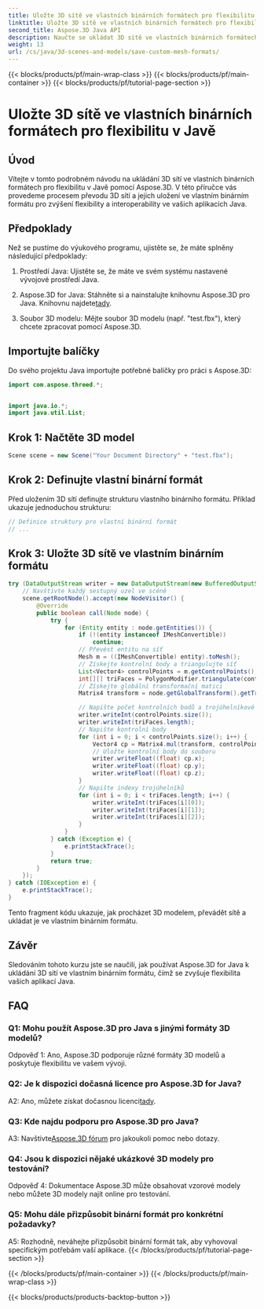 ```yaml
---
title: Uložte 3D sítě ve vlastních binárních formátech pro flexibilitu v Javě
linktitle: Uložte 3D sítě ve vlastních binárních formátech pro flexibilitu v Javě
second_title: Aspose.3D Java API
description: Naučte se ukládat 3D sítě ve vlastních binárních formátech pomocí Aspose.3D for Java. Vylepšete flexibilitu aplikací Java pomocí tohoto podrobného návodu.
weight: 13
url: /cs/java/3d-scenes-and-models/save-custom-mesh-formats/
---
```


{{< blocks/products/pf/main-wrap-class >}}
{{< blocks/products/pf/main-container >}}
{{< blocks/products/pf/tutorial-page-section >}}

# Uložte 3D sítě ve vlastních binárních formátech pro flexibilitu v Javě

## Úvod

Vítejte v tomto podrobném návodu na ukládání 3D sítí ve vlastních binárních formátech pro flexibilitu v Javě pomocí Aspose.3D. V této příručce vás provedeme procesem převodu 3D sítí a jejich uložení ve vlastním binárním formátu pro zvýšení flexibility a interoperability ve vašich aplikacích Java.

## Předpoklady

Než se pustíme do výukového programu, ujistěte se, že máte splněny následující předpoklady:

1. Prostředí Java: Ujistěte se, že máte ve svém systému nastavené vývojové prostředí Java.

2.  Aspose.3D for Java: Stáhněte si a nainstalujte knihovnu Aspose.3D pro Java. Knihovnu najdete[tady](https://releases.aspose.com/3d/java/).

3. Soubor 3D modelu: Mějte soubor 3D modelu (např. "test.fbx"), který chcete zpracovat pomocí Aspose.3D.

## Importujte balíčky

Do svého projektu Java importujte potřebné balíčky pro práci s Aspose.3D:

```java
import com.aspose.threed.*;


import java.io.*;
import java.util.List;
```

## Krok 1: Načtěte 3D model

```java
Scene scene = new Scene("Your Document Directory" + "test.fbx");
```

## Krok 2: Definujte vlastní binární formát

Před uložením 3D sítí definujte strukturu vlastního binárního formátu. Příklad ukazuje jednoduchou strukturu:

```java
// Definice struktury pro vlastní binární formát
// ...
```

## Krok 3: Uložte 3D sítě ve vlastním binárním formátu

```java
try (DataOutputStream writer = new DataOutputStream(new BufferedOutputStream(new FileOutputStream("Your Document Directory" + "Save3DMeshesInCustomBinaryFormat_out")))) {
    // Navštivte každý sestupný uzel ve scéně
    scene.getRootNode().accept(new NodeVisitor() {
        @Override
        public boolean call(Node node) {
            try {
                for (Entity entity : node.getEntities()) {
                    if (!(entity instanceof IMeshConvertible))
                        continue;
                    // Převést entitu na síť
                    Mesh m = ((IMeshConvertible) entity).toMesh();
                    // Získejte kontrolní body a triangulujte síť
                    List<Vector4> controlPoints = m.getControlPoints();
                    int[][] triFaces = PolygonModifier.triangulate(controlPoints, m.getPolygons());
                    // Získejte globální transformační matici
                    Matrix4 transform = node.getGlobalTransform().getTransformMatrix();

                    // Napište počet kontrolních bodů a trojúhelníkové indexy
                    writer.writeInt(controlPoints.size());
                    writer.writeInt(triFaces.length);
                    // Napište kontrolní body
                    for (int i = 0; i < controlPoints.size(); i++) {
                        Vector4 cp = Matrix4.mul(transform, controlPoints.get(i));
                        // Uložte kontrolní body do souboru
                        writer.writeFloat((float) cp.x);
                        writer.writeFloat((float) cp.y);
                        writer.writeFloat((float) cp.z);
                    }
                    // Napište indexy trojúhelníků
                    for (int i = 0; i < triFaces.length; i++) {
                        writer.writeInt(triFaces[i][0]);
                        writer.writeInt(triFaces[i][1]);
                        writer.writeInt(triFaces[i][2]);
                    }
                }
            } catch (Exception e) {
                e.printStackTrace();
            }
            return true;
        }
    });
} catch (IOException e) {
    e.printStackTrace();
}
```

Tento fragment kódu ukazuje, jak procházet 3D modelem, převádět sítě a ukládat je ve vlastním binárním formátu.

## Závěr

Sledováním tohoto kurzu jste se naučili, jak používat Aspose.3D for Java k ukládání 3D sítí ve vlastním binárním formátu, čímž se zvyšuje flexibilita vašich aplikací Java.

## FAQ

### Q1: Mohu použít Aspose.3D pro Java s jinými formáty 3D modelů?

Odpověď 1: Ano, Aspose.3D podporuje různé formáty 3D modelů a poskytuje flexibilitu ve vašem vývoji.

### Q2: Je k dispozici dočasná licence pro Aspose.3D for Java?

 A2: Ano, můžete získat dočasnou licenci[tady](https://purchase.aspose.com/temporary-license/).

### Q3: Kde najdu podporu pro Aspose.3D pro Java?

 A3: Navštivte[Aspose.3D fórum](https://forum.aspose.com/c/3d/18) pro jakoukoli pomoc nebo dotazy.

### Q4: Jsou k dispozici nějaké ukázkové 3D modely pro testování?

Odpověď 4: Dokumentace Aspose.3D může obsahovat vzorové modely nebo můžete 3D modely najít online pro testování.

### Q5: Mohu dále přizpůsobit binární formát pro konkrétní požadavky?

A5: Rozhodně, neváhejte přizpůsobit binární formát tak, aby vyhovoval specifickým potřebám vaší aplikace.
{{< /blocks/products/pf/tutorial-page-section >}}

{{< /blocks/products/pf/main-container >}}
{{< /blocks/products/pf/main-wrap-class >}}

{{< blocks/products/products-backtop-button >}}
